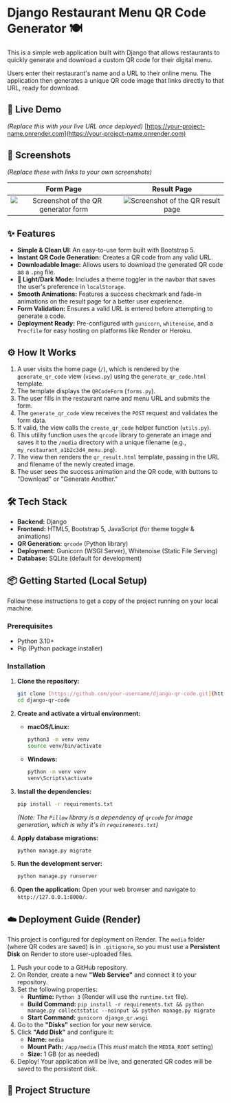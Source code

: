 # Django Restaurant Menu QR Code Generator 🍽️

This is a simple web application built with Django that allows restaurants to quickly generate and download a custom QR code for their digital menu.

Users enter their restaurant's name and a URL to their online menu. The application then generates a unique QR code image that links directly to that URL, ready for download.

## 🚀 Live Demo

*(Replace this with your live URL once deployed)*
[https://your-project-name.onrender.com](https://your-project-name.onrender.com)

## 📸 Screenshots

*(Replace these with links to your own screenshots)*

| Form Page | Result Page |
| :---: | :---: |
| ![Screenshot of the QR generator form](https/your-image-host.com/form.png) | ![Screenshot of the QR result page](https/your-image-host.com/result.png) |

## ✨ Features

* **Simple & Clean UI:** An easy-to-use form built with Bootstrap 5.
* **Instant QR Code Generation:** Creates a QR code from any valid URL.
* **Downloadable Image:** Allows users to download the generated QR code as a `.png` file.
* **🎨 Light/Dark Mode:** Includes a theme toggler in the navbar that saves the user's preference in `localStorage`.
* **Smooth Animations:** Features a success checkmark and fade-in animations on the result page for a better user experience.
* **Form Validation:** Ensures a valid URL is entered before attempting to generate a code.
* **Deployment Ready:** Pre-configured with `gunicorn`, `whitenoise`, and a `Procfile` for easy hosting on platforms like Render or Heroku.

## ⚙️ How It Works

1.  A user visits the home page (`/`), which is rendered by the `generate_qr_code` view (`views.py`) using the `generate_qr_code.html` template.
2.  The template displays the `QRCodeForm` (`forms.py`).
3.  The user fills in the restaurant name and menu URL and submits the form.
4.  The `generate_qr_code` view receives the `POST` request and validates the form data.
5.  If valid, the view calls the `create_qr_code` helper function (`utils.py`).
6.  This utility function uses the `qrcode` library to generate an image and saves it to the `/media` directory with a unique filename (e.g., `my_restaurant_a1b2c3d4_menu.png`).
7.  The view then renders the `qr_result.html` template, passing in the URL and filename of the newly created image.
8.  The user sees the success animation and the QR code, with buttons to "Download" or "Generate Another."

## 🛠️ Tech Stack

* **Backend:** Django
* **Frontend:** HTML5, Bootstrap 5, JavaScript (for theme toggle & animations)
* **QR Generation:** `qrcode` (Python library)
* **Deployment:** Gunicorn (WSGI Server), Whitenoise (Static File Serving)
* **Database:** SQLite (default for development)

## 📦 Getting Started (Local Setup)

Follow these instructions to get a copy of the project running on your local machine.

### Prerequisites

* Python 3.10+
* Pip (Python package installer)

### Installation

1.  **Clone the repository:**
    ```bash
    git clone [https://github.com/your-username/django-qr-code.git](https://github.com/your-username/django-qr-code.git)
    cd django-qr-code
    ```

2.  **Create and activate a virtual environment:**
    * **macOS/Linux:**
        ```bash
        python3 -m venv venv
        source venv/bin/activate
        ```
    * **Windows:**
        ```bash
        python -m venv venv
        venv\Scripts\activate
        ```

3.  **Install the dependencies:**
    ```bash
    pip install -r requirements.txt
    ```
    *(Note: The `Pillow` library is a dependency of `qrcode` for image generation, which is why it's in `requirements.txt`)*

4.  **Apply database migrations:**
    ```bash
    python manage.py migrate
    ```

5.  **Run the development server:**
    ```bash
    python manage.py runserver
    ```

6.  **Open the application:**
    Open your web browser and navigate to `http://127.0.0.1:8000/`.

## ☁️ Deployment Guide (Render)

This project is configured for deployment on Render. The `media` folder (where QR codes are saved) is in `.gitignore`, so you must use a **Persistent Disk** on Render to store user-uploaded files.

1.  Push your code to a GitHub repository.
2.  On Render, create a new **"Web Service"** and connect it to your repository.
3.  Set the following properties:
    * **Runtime:** `Python 3` (Render will use the `runtime.txt` file).
    * **Build Command:** `pip install -r requirements.txt && python manage.py collectstatic --noinput && python manage.py migrate`
    * **Start Command:** `gunicorn django_qr.wsgi`
4.  Go to the **"Disks"** section for your new service.
5.  Click **"Add Disk"** and configure it:
    * **Name:** `media`
    * **Mount Path:** `/app/media` (This *must* match the `MEDIA_ROOT` setting)
    * **Size:** 1 GB (or as needed)
6.  Deploy! Your application will be live, and generated QR codes will be saved to the persistent disk.

## 📁 Project Structure
